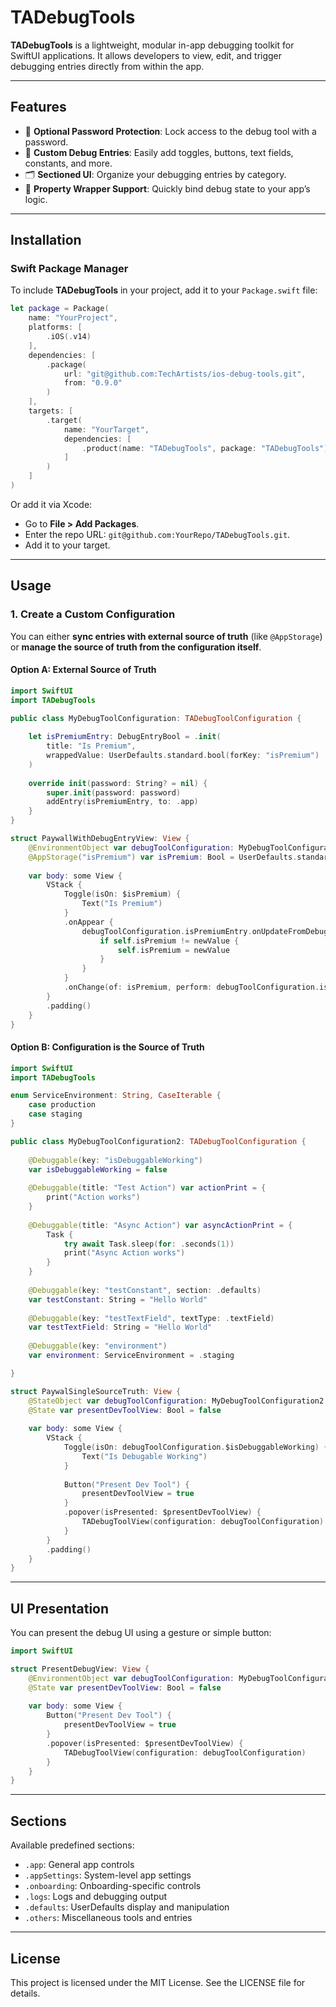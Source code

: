 
# TADebugTools

**TADebugTools** is a lightweight, modular in-app debugging toolkit for SwiftUI applications. It allows developers to view, edit, and trigger debugging entries directly from within the app.

---

## Features

- 🔐 **Optional Password Protection**: Lock access to the debug tool with a password.
- 🧩 **Custom Debug Entries**: Easily add toggles, buttons, text fields, constants, and more.
- 🗂️ **Sectioned UI**: Organize your debugging entries by category.
- 🧪 **Property Wrapper Support**: Quickly bind debug state to your app’s logic.

---

## Installation

### Swift Package Manager

To include **TADebugTools** in your project, add it to your `Package.swift` file:

```swift
let package = Package(
    name: "YourProject",
    platforms: [
        .iOS(.v14)
    ],
    dependencies: [
        .package(
            url: "git@github.com:TechArtists/ios-debug-tools.git",
            from: "0.9.0"
        )
    ],
    targets: [
        .target(
            name: "YourTarget",
            dependencies: [
                .product(name: "TADebugTools", package: "TADebugTools")
            ]
        )
    ]
)
```

Or add it via Xcode:

- Go to **File > Add Packages**.
- Enter the repo URL: `git@github.com:YourRepo/TADebugTools.git`.
- Add it to your target.

---

## Usage

### 1. Create a Custom Configuration

You can either **sync entries with external source of truth** (like `@AppStorage`) or **manage the source of truth from the configuration itself**.

#### Option A: External Source of Truth

```swift
import SwiftUI
import TADebugTools

public class MyDebugToolConfiguration: TADebugToolConfiguration {
    
    let isPremiumEntry: DebugEntryBool = .init(
        title: "Is Premium",
        wrappedValue: UserDefaults.standard.bool(forKey: "isPremium")
    )
    
    override init(password: String? = nil) {
        super.init(password: password)
        addEntry(isPremiumEntry, to: .app)
    }
}
```

```swift
struct PaywallWithDebugEntryView: View {
    @EnvironmentObject var debugToolConfiguration: MyDebugToolConfiguration
    @AppStorage("isPremium") var isPremium: Bool = UserDefaults.standard.bool(forKey: "isPremium")
    
    var body: some View {
        VStack {
            Toggle(isOn: $isPremium) {
                Text("Is Premium")
            }
            .onAppear {
                debugToolConfiguration.isPremiumEntry.onUpdateFromDebugTool = { newValue in
                    if self.isPremium != newValue {
                        self.isPremium = newValue
                    }
                }
            }
            .onChange(of: isPremium, perform: debugToolConfiguration.isPremiumEntry.onUpdateFromApp)
        }
        .padding()
    }
}
```

#### Option B: Configuration is the Source of Truth

```swift
import SwiftUI
import TADebugTools

enum ServiceEnvironment: String, CaseIterable {
    case production
    case staging
}

public class MyDebugToolConfiguration2: TADebugToolConfiguration {
    
    @Debuggable(key: "isDebuggableWorking")
    var isDebuggableWorking = false
    
    @Debuggable(title: "Test Action") var actionPrint = {
        print("Action works")
    }
    
    @Debuggable(title: "Async Action") var asyncActionPrint = {
        Task {
            try await Task.sleep(for: .seconds(1))
            print("Async Action works")
        }
    }
    
    @Debuggable(key: "testConstant", section: .defaults)
    var testConstant: String = "Hello World"
    
    @Debuggable(key: "testTextField", textType: .textField)
    var testTextField: String = "Hello World"
    
    @Debuggable(key: "environment")
    var environment: ServiceEnvironment = .staging

}
```

```swift
struct PaywalSingleSourceTruth: View {
    @StateObject var debugToolConfiguration: MyDebugToolConfiguration2 = .init()
    @State var presentDevToolView: Bool = false
    
    var body: some View {
        VStack {
            Toggle(isOn: debugToolConfiguration.$isDebuggableWorking) {
                Text("Is Debugable Working")
            }
            
            Button("Present Dev Tool") {
                presentDevToolView = true
            }
            .popover(isPresented: $presentDevToolView) {
                TADebugToolView(configuration: debugToolConfiguration)
            }
        }
        .padding()
    }
}
```

---

## UI Presentation

You can present the debug UI using a gesture or simple button:

```swift
import SwiftUI

struct PresentDebugView: View {
    @EnvironmentObject var debugToolConfiguration: MyDebugToolConfiguration
    @State var presentDevToolView: Bool = false
    
    var body: some View {
        Button("Present Dev Tool") {
            presentDevToolView = true
        }
        .popover(isPresented: $presentDevToolView) {
            TADebugToolView(configuration: debugToolConfiguration)
        }
    }
}
```

---

## Sections

Available predefined sections:

- `.app`: General app controls
- `.appSettings`: System-level app settings
- `.onboarding`: Onboarding-specific controls
- `.logs`: Logs and debugging output
- `.defaults`: UserDefaults display and manipulation
- `.others`: Miscellaneous tools and entries

---

## License

This project is licensed under the MIT License. See the LICENSE file for details.
